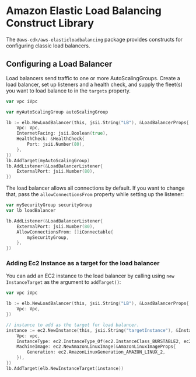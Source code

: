 # Amazon Elastic Load Balancing Construct Library

The `@aws-cdk/aws-elasticloadbalancing` package provides constructs for configuring
classic load balancers.

## Configuring a Load Balancer

Load balancers send traffic to one or more AutoScalingGroups. Create a load
balancer, set up listeners and a health check, and supply the fleet(s) you want
to load balance to in the `targets` property.

```go
var vpc iVpc

var myAutoScalingGroup autoScalingGroup

lb := elb.NewLoadBalancer(this, jsii.String("LB"), &LoadBalancerProps{
	Vpc: Vpc,
	InternetFacing: jsii.Boolean(true),
	HealthCheck: &HealthCheck{
		Port: jsii.Number(80),
	},
})
lb.AddTarget(myAutoScalingGroup)
lb.AddListener(&LoadBalancerListener{
	ExternalPort: jsii.Number(80),
})
```

The load balancer allows all connections by default. If you want to change that,
pass the `allowConnectionsFrom` property while setting up the listener:

```go
var mySecurityGroup securityGroup
var lb loadBalancer

lb.AddListener(&LoadBalancerListener{
	ExternalPort: jsii.Number(80),
	AllowConnectionsFrom: []iConnectable{
		mySecurityGroup,
	},
})
```

### Adding Ec2 Instance as a target for the load balancer

You can add an EC2 instance to the load balancer by calling using `new InstanceTarget` as the argument to `addTarget()`:

```go
var vpc iVpc

lb := elb.NewLoadBalancer(this, jsii.String("LB"), &LoadBalancerProps{
	Vpc: Vpc,
})

// instance to add as the target for load balancer.
instance := ec2.NewInstance(this, jsii.String("targetInstance"), &InstanceProps{
	Vpc: vpc,
	InstanceType: ec2.InstanceType_Of(ec2.InstanceClass_BURSTABLE2, ec2.InstanceSize_MICRO),
	MachineImage: ec2.NewAmazonLinuxImage(&AmazonLinuxImageProps{
		Generation: ec2.AmazonLinuxGeneration_AMAZON_LINUX_2,
	}),
})
lb.AddTarget(elb.NewInstanceTarget(instance))
```
